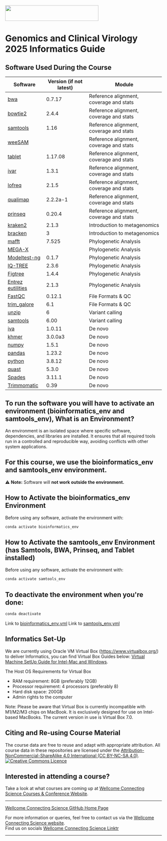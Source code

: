 # <img src="https://coursesandconferences.wellcomeconnectingscience.org/wp-content/themes/wcc_courses_and_conferences/dist/assets/svg/logo.svg" width="300" height="50"> 

# Genomics and Clinical Virology 2025 Informatics Guide

## **Software Used During the Course**

| Software | Version (if not latest) | Module |
|-------------|--------------|----------|
| [bwa](https://github.com/lh3/bwa) | 0.7.17 | Reference alignment, coverage and stats |
| [bowtie2](https://github.com/BenLangmead/bowtie2) | 2.4.4 | Reference alignment, coverage and stats |
| [samtools](https://github.com/samtools/samtools) | 1.16 | Reference alignment, coverage and stats |
| [weeSAM](https://github.com/Centre-for-Infectious-Disease-Genomics-and-One-Health/weeSAM) |  | Reference alignment, coverage and stats |
| [tablet](https://ics.hutton.ac.uk/tablet/) | 1.17.08 | Reference alignment, coverage and stats |
| [ivar](https://github.com/andersen-lab/ivar) | 1.3.1 | Reference alignment, coverage and stats |
| [lofreq](https://csb5.github.io/lofreq/) | 2.1.5 | Reference alignment, coverage and stats |
| [qualimap](https://bitbucket.org/kokonech/qualimap/src/master/) | 2.2.2a-1 | Reference alignment, coverage and stats |
| [prinseq](https://github.com/GenomicsCore/prinseq) | 0.20.4 | Reference alignment, coverage and stats |
| [kraken2](https://github.com/DerrickWood/kraken2) | 2.1.3 | Introduction to metagenomics |
| [bracken](https://github.com/jenniferlu717/Bracken) | 3 | Introduction to metagenomics |
| [mafft](https://mafft.cbrc.jp/alignment/software/) | 7.525 | Phylogenetic Analysis |
| [MEGA-X](https://www.megasoftware.net/) |  | Phylogenetic Analysis |
| [Modeltest-ng](https://github.com/ddarriba/modeltest) | 0.1.7 | Phylogenetic Analysis |
| [IQ-TREE](https://github.com/iqtree/iqtree2) | 2.3.6 | Phylogenetic Analysis |
| [Figtree](https://github.com/rambaut/figtree) | 1.4.4 | Phylogenetic Analysis |
| [Entrez eutilities](https://www.ncbi.nlm.nih.gov/books/NBK179288/) | 2.1.3 | Phylogenetic Analysis |
| [FastQC](https://www.bioinformatics.babraham.ac.uk/projects/fastqc/) | 0.12.1 | File Formats & QC |
| [trim_galore](https://www.bioinformatics.babraham.ac.uk/projects/trim_galore/) | 6.1 | File Formats & QC |
| [unzip](https://linux.die.net/man/1/unzip) | 6 | Variant calling |
| [samtools](https://github.com/samtools/samtools) | 6.00 | Variant calling |
| [iva](https://github.com/sanger-pathogens/iva) | 1.0.11 | De novo |
| [khmer](https://github.com/dib-lab/khmer) | 3.0.0a3 | De novo |
| [numpy](https://github.com/numpy/numpy) | 1.5.1 | De novo |
| [pandas](https://github.com/pandas-dev/pandas) | 1.23.2 | De novo |
| [python](https://www.python.org/) | 3.8.12 | De novo |
| [quast](https://github.com/ablab/quast) | 5.3.0 | De novo |
| [Spades](https://github.com/ablab/spades) | 3.11.1 | De novo |
| [Trimmomatic](http://www.usadellab.org/cms/?page=trimmomatic) | 0.39 | De novo |


## **To run the software you will have to activate an environment (bioinformatics_env and samtools_env), What is an Environment?**
An environment is an isolated space where specific software, dependencies, and libraries are installed. It ensures that all required tools run in a controlled and reproducible way, avoiding conflicts with other system applications.

## For this course, we use the **bioinformatics_env** and **samtools_env** environment.

⚠️ **Note:** Software will **not work outside the environment.**

## **How to Activate the bioinformatics_env Environment**
Before using any software, activate the environment with:

```bash
conda activate bioinformatics_env
```

## **How to Activate the samtools_env Environment (has Samtools, BWA, Prinseq, and Tablet installed)**
Before using any software, activate the environment with:

```bash
conda activate samtools_env
```

## **To deactivate the environment when you're done:**

```bash
conda deactivate
```

Link to [bioinformatics_env.yml](https://github.com/WCSCourses/GCV_2025/blob/main/course_data_2025/bioinformatics_env.yml)
Link to [samtools_env.yml](https://github.com/WCSCourses/GCV_2025/blob/main/course_data_2025/samtools_env.yml)

## Informatics Set-Up
We are currently using Oracle VM Virtual Box (https://www.virtualbox.org/) to deliver Informatics, you can find Virtual Box Guides below:
[Virtual Machine SetUp Guide for Intel-Mac and Windows](https://github.com/WCSCourses/index/blob/main/VM%20Guide.pdf). <br />

The Host OS Requirements for Virtual Box <br />
- RAM requirement: 8GB (preferably 12GB) <br />
- Processor requirement: 4 processors (preferably 8) <br />
- Hard disk space: 200GB <br />
- Admin rights to the computer <br />

Note: Please be aware that Virtual Box is currently incompatible with M1/M2/M3 chips on MacBook.
It is exclusively designed for use on Intel-based MacBooks. The current version in use is Virtual Box 7.0.

## Citing and Re-using Course Material

The course data are free to reuse and adapt with appropriate attribution. All course data in these repositories are licensed under the <a rel="license" href="https://creativecommons.org/licenses/by-nc-sa/4.0/">Attribution-NonCommercial-ShareAlike 4.0 International (CC BY-NC-SA 4.0)</a>. <a rel="license" href="http://creativecommons.org/licenses/by/4.0/"><img alt="Creative Commons Licence" style="border-width:0" src="https://i.creativecommons.org/l/by-nc-sa/4.0/88x31.png" /></a><br /> 

## Interested in attending a course?

Take a look at what courses are coming up at [Wellcome Connecting Science Courses & Conference Website](https://coursesandconferences.wellcomeconnectingscience.org/our-events/).

---

[Wellcome Connecting Science GitHub Home Page](https://github.com/WCSCourses) 

For more information or queries, feel free to contact us via the [Wellcome Connecting Science website](https://coursesandconferences.wellcomeconnectingscience.org).<br /> 
Find us on socials [Wellcome Connecting Science Linktr](https://linktr.ee/eventswcs)

---
